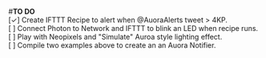 #**TO DO**  
[✓] Create IFTTT Recipe to alert when @AuoraAlerts tweet > 4KP.   
[ ] Connect Photon to Network and IFTTT to blink an LED when recipe runs.  
[ ] Play with Neopixels and "Simulate" Auroa style lighting effect.    
[ ] Compile two examples above to create an an Auora Notifier.     
